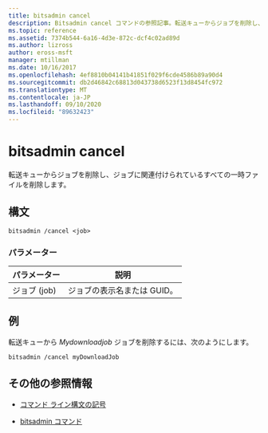 ```yaml
---
title: bitsadmin cancel
description: Bitsadmin cancel コマンドの参照記事。転送キューからジョブを削除し、ジョブに関連付けられているすべての一時ファイルを削除します。
ms.topic: reference
ms.assetid: 7374b544-6a16-4d3e-872c-dcf4c02ad89d
ms.author: lizross
author: eross-msft
manager: mtillman
ms.date: 10/16/2017
ms.openlocfilehash: 4ef8810b04141b41851f029f6cde4586b89a90d4
ms.sourcegitcommit: db2d46842c68813d043738d6523f13d8454fc972
ms.translationtype: MT
ms.contentlocale: ja-JP
ms.lasthandoff: 09/10/2020
ms.locfileid: "89632423"
---
```

# <a name="bitsadmin-cancel"></a>bitsadmin cancel

転送キューからジョブを削除し、ジョブに関連付けられているすべての一時ファイルを削除します。

## <a name="syntax"></a>構文

```
bitsadmin /cancel <job>
```

### <a name="parameters"></a>パラメーター

| パラメーター | 説明 |
| --------- | ----------- |
| ジョブ (job) | ジョブの表示名または GUID。 |

## <a name="examples"></a>例

転送キューから *Mydownloadjob* ジョブを削除するには、次のようにします。

```
bitsadmin /cancel myDownloadJob
```

## <a name="additional-references"></a>その他の参照情報

- [コマンド ライン構文の記号](command-line-syntax-key.md)

- [bitsadmin コマンド](bitsadmin.md)
